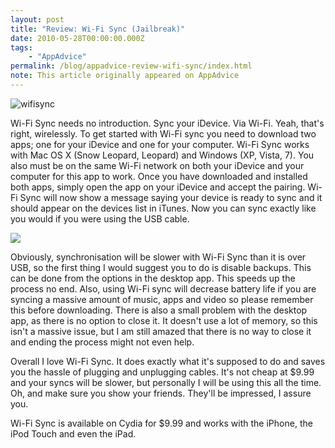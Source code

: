 ```yaml
---
layout: post
title: "Review: Wi-Fi Sync (Jailbreak)"
date: 2010-05-28T00:00:00.000Z
tags:
    - "AppAdvice"
permalink: /blog/appadvice-review-wifi-sync/index.html
note: This article originally appeared on AppAdvice
---
```


![](https://rknightuk.s3.amazonaws.com/site/appadvice/40f7d222a1.jpg "wifisync")

Wi-Fi Sync needs no introduction. Sync your iDevice. Via Wi-Fi. Yeah, that's right, wirelessly. To get started with Wi-Fi sync you need to download two apps; one for your iDevice and one for your computer. Wi-Fi Sync works with Mac OS X (Snow Leopard, Leopard) and Windows (XP, Vista, 7). You also must be on the same Wi-Fi network on both your iDevice and your computer for this app to work. Once you have downloaded and installed both apps, simply open the app on your iDevice and accept the pairing. Wi-Fi Sync will now show a message saying your device is ready to sync and it should appear on the devices list in iTunes. Now you can sync exactly like you would if you were using the USB cable.

![](https://rknightuk.s3.amazonaws.com/site/appadvice/f8ffd2f629.jpg)

Obviously, synchronisation will be slower with Wi-Fi Sync than it is over USB, so the first thing I would suggest you to do is disable backups. This can be done from the options in the desktop app. This speeds up the process no end. Also, using Wi-Fi sync will decrease battery life if you are syncing a massive amount of music, apps and video so please remember this before downloading. There is also a small problem with the desktop app, as there is no option to close it. It doesn't use a lot of memory, so this isn't a massive issue, but I am still amazed that there is no way to close it and ending the process might not even help.

Overall I love Wi-Fi Sync. It does exactly what it's supposed to do and saves you the hassle of plugging and unplugging cables. It's not cheap at $9.99 and your syncs will be slower, but personally I will be using this all the time. Oh, and make sure you show your friends. They'll be impressed, I assure you.

Wi-Fi Sync is available on Cydia for $9.99 and works with the iPhone, the iPod Touch and even the iPad.
